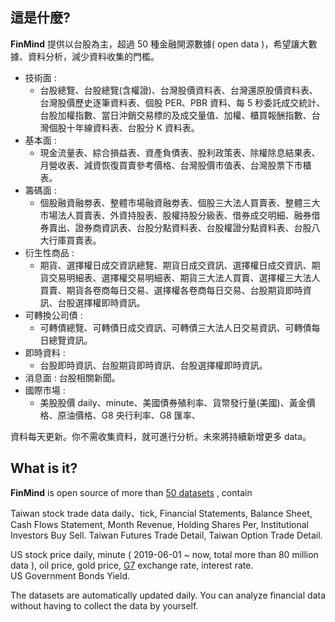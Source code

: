 ## 這是什麼? 
**FinMind** 提供以台股為主，超過 50 種金融開源數據( open data )，希望讓大數據、資料分析，減少資料收集的門檻。

* 技術面 :
    * 台股總覽、台股總覽(含權證)、台灣股價資料表、台灣還原股價資料表、台灣股價歷史逐筆資料表、個股 PER、PBR 資料、每 5 秒委託成交統計、台股加權指數、當日沖銷交易標的及成交量值、加權、櫃買報酬指數、台灣個股十年線資料表、台股分 K 資料表。
* 基本面 :
    * 現金流量表、綜合損益表、資產負債表、股利政策表、除權除息結果表、月營收表、減資恢復買賣參考價格、台灣股價市值表、台灣股票下市櫃表。
* 籌碼面 :
    * 個股融資融劵表、整體市場融資融劵表、個股三大法人買賣表、整體三大市場法人買賣表、外資持股表、股權持股分級表、借券成交明細、融券借券賣出、證券商資訊表、台股分點資料表、台股權證分點資料表、台股八大行庫買賣表。
* 衍生性商品 :
    * 期貨、選擇權日成交資訊總覽、期貨日成交資訊、選擇權日成交資訊、期貨交易明細表、選擇權交易明細表、期貨三大法人買賣、選擇權三大法人買賣、期貨各卷商每日交易、選擇權各卷商每日交易、台股期貨即時資訊、台股選擇權即時資訊。
* 可轉換公司債 : 
    * 可轉債總覽、可轉債日成交資訊、可轉債三大法人日交易資訊、可轉債每日總覽資訊。
* 即時資料 :
    * 台股即時資訊、台股期貨即時資訊、台股選擇權即時資訊。
* 消息面 : 台股相關新聞。
* 國際市場 : 
    * 美股股價 daily、minute、美國債券殖利率、貨幣發行量(美國)、黃金價格、原油價格、G8 央行利率、G8 匯率、

資料每天更新。你不需收集資料，就可進行分析。未來將持續新增更多 data。

## What is it?
**FinMind** is open source of more than [50 datasets](https://finmind.github.io/)  , contain

Taiwan stock trade data daily、tick, Financial Statements, Balance Sheet, Cash Flows Statement, Month Revenue, Holding Shares Per, Institutional Investors Buy Sell. Taiwan Futures Trade Detail, Taiwan Option Trade Detail.

US stock price daily, minute ( 2019-06-01 ~ now, total more than 80 million data ), oil price, gold price, [G7](https://zh.wikipedia.org/zh-tw/%E5%85%AB%E5%A4%A7%E5%B7%A5%E6%A5%AD%E5%9C%8B%E7%B5%84%E7%B9%94) exchange rate, interest rate. <br>
US Government Bonds Yield.

The datasets are automatically updated daily.
You can analyze financial data without having to collect the data by yourself.<br>